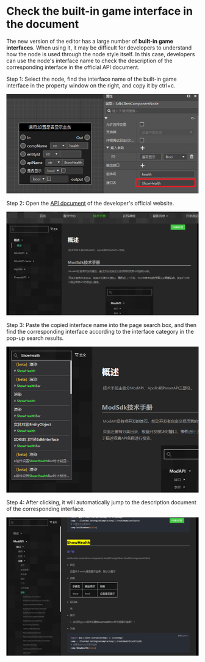 # Check the built-in game interface in the document 

The new version of the editor has a large number of **built-in game interfaces**. When using it, it may be difficult for developers to understand how the node is used through the node style itself. In this case, developers can use the node's interface name to check the description of the corresponding interface in the official API document. 

Step 1: Select the node, find the interface name of the built-in game interface in the property window on the right, and copy it by ctrl+c. 

![](./images/7-1.png) 

Step 2: Open the [API document](https://mc.163.com/dev/mcmanual/mc-dev/mcdocs/0-%E6%A6%82%E8%BF%B0/0-%E6%A6%82%E8%BF%B0.html) of the developer's official website. 

![](./images/7-2.png) 

Step 3: Paste the copied interface name into the page search box, and then find the corresponding interface according to the interface category in the pop-up search results.

![](./images/7-3.png) 

Step 4: After clicking, it will automatically jump to the description document of the corresponding interface. 

![](./images/7-4.png)
